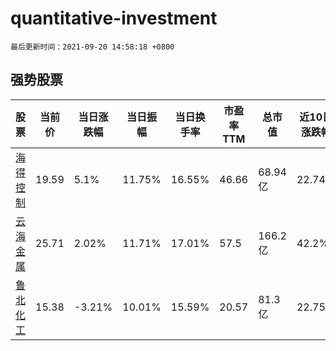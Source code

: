 # quantitative-investment

`最后更新时间：2021-09-20 14:58:18 +0800`

## 强势股票

|股票|当前价|当日涨跌幅|当日振幅|当日换手率|市盈率TTM|总市值|近10日涨跌幅|
|----|----|----|----|----|----|----|----|
|[海得控制](https://xueqiu.com/S/SZ002184)|19.59|5.1%|11.75%|16.55%|46.66|68.94亿|22.74%|
|[云海金属](https://xueqiu.com/S/SZ002182)|25.71|2.02%|11.71%|17.01%|57.5|166.2亿|42.2%|
|[鲁北化工](https://xueqiu.com/S/SH600727)|15.38|-3.21%|10.01%|15.59%|20.57|81.3亿|22.75%|
